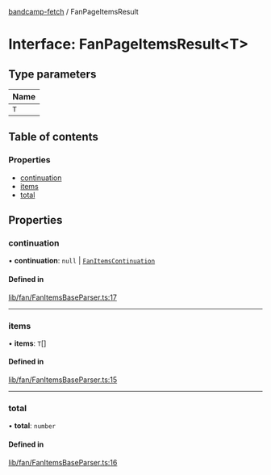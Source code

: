 [bandcamp-fetch](../README.md) / FanPageItemsResult

# Interface: FanPageItemsResult<T\>

## Type parameters

| Name |
| :------ |
| `T` |

## Table of contents

### Properties

- [continuation](FanPageItemsResult.md#continuation)
- [items](FanPageItemsResult.md#items)
- [total](FanPageItemsResult.md#total)

## Properties

### continuation

• **continuation**: ``null`` \| [`FanItemsContinuation`](FanItemsContinuation.md)

#### Defined in

[lib/fan/FanItemsBaseParser.ts:17](https://github.com/patrickkfkan/bandcamp-fetch/blob/7815c68/src/lib/fan/FanItemsBaseParser.ts#L17)

___

### items

• **items**: `T`[]

#### Defined in

[lib/fan/FanItemsBaseParser.ts:15](https://github.com/patrickkfkan/bandcamp-fetch/blob/7815c68/src/lib/fan/FanItemsBaseParser.ts#L15)

___

### total

• **total**: `number`

#### Defined in

[lib/fan/FanItemsBaseParser.ts:16](https://github.com/patrickkfkan/bandcamp-fetch/blob/7815c68/src/lib/fan/FanItemsBaseParser.ts#L16)
